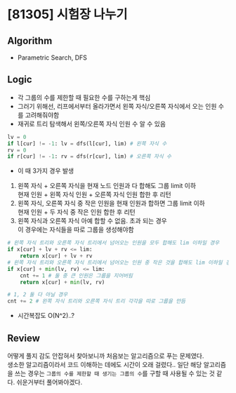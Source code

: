 # [81305] 시험장 나누기
## Algorithm
- Parametric Search, DFS
## Logic
- 각 그룹의 수를 제한할 때 필요한 수를 구하는게 핵심
- 그러기 위해선, 리프에서부터 올라가면서 왼쪽 자식/오른쪽 자식에서 오는 인원 수를 고려해줘야함
- 재귀로 트리 탐색해서 왼쪽/오른쪽 자식 인원 수 알 수 있음
```python
lv = 0
if l[cur] != -1: lv = dfs(l[cur], lim) # 왼쪽 자식 수
rv = 0
if r[cur] != -1: rv = dfs(r[cur], lim) # 오른쪽 자식 수
```
- 이 때 3가지 경우 발생
1. 왼쪽 자식 + 오른쪽 자식을 현재 노드 인원과 다 합해도 그룹 limit 이하
<br>현재 인원 + 왼쪽 자식 인원 + 오른쪽 자식 인원 합한 후 리턴
2. 왼쪽 자식, 오른쪽 자식 중 작은 인원을 현재 인원과 합하면 그룹 limit 이하
<br>현재 인원 + 두 자식 중 작은 인원 합한 후 리턴
3. 왼쪽 자식과 오른쪽 자식 아예 합할 수 없음. 초과 되는 경우
<br>이 경우에는 자식들을 따로 그룹을 생성해야함
```python
# 왼쪽 자식 트리와 오른쪽 자식 트리에서 넘어오는 인원을 모두 합해도 lim 이하일 경우
if x[cur] + lv + rv <= lim:
    return x[cur] + lv + rv
# 왼쪽 자식 트리와 오른쪽 자식 트리에서 넘어오는 인원 중 작은 것을 합해도 lim 이하일 경우
if x[cur] + min(lv, rv) <= lim:
    cnt += 1 # 둘 중 큰 인원은 그룹을 지어버림
    return x[cur] + min(lv, rv)

# 1, 2 둘 다 아닐 경우
cnt += 2 # 왼쪽 자식 트리와 오른쪽 자식 트리 각각을 따로 그룹을 만듬
```
- 시간복잡도 O(N^2)..?

## Review
어떻게 풀지 감도 안잡혀서 찾아보니까 처음보는 알고리즘으로 푸는 문제였다.<br>
생소한 알고리즘이라서 코드 이해하는 데에도 시간이 오래 걸렸다.. 일단 해당 알고리즘을 쓰는 경우는 ```그룹의 수를 제한할 때 생기는 그룹의 수```를 구할 때 사용될 수 있는 것 같다. 쉬운거부터 풀어봐야겠다.
